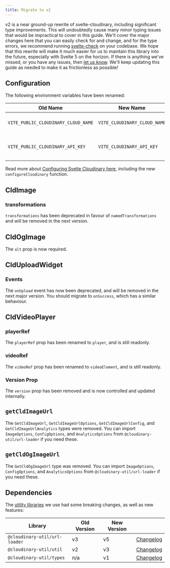 ```yaml
---
title: Migrate to v2
---
```


v2 is a near ground-up rewrite of svelte-cloudinary, including significant type improvements. This will undoubtedly cause many minor typing issues that would be impractical to cover in this guide. We'll cover the major changes here that you can easily check for and change, and for the type errors, we recommend running [svelte-check](https://www.npmjs.com/package/svelte-check) on your codebase. We hope that this rewrite will make it much easier for us to maintain this library into the future, especially with Svelte 5 on the horizon. If there is anything we've missed, or you have any issues, then [let us know](https://github.com/cloudinary-community/svelte-cloudinary/issues/new/choose). We'll keep updating this guide as needed to make it as frictionless as possible!

## Configuration

The following environment variables have been renamed:

| Old Name                            | New Name                     | Description                            |
| ----------------------------------- | ---------------------------- | -------------------------------------- |
| `VITE_PUBLIC_CLOUDINARY_CLOUD_NAME` | `VITE_CLOUDINARY_CLOUD_NAME` | Your Cloudinary cloud name             |
| `VITE_PUBLIC_CLOUDINARY_API_KEY`    | `VITE_CLOUDINARY_API_KEY`    | API key for use with the upload widget |

Read more about [Configuring Svelte Cloudinary here](https://svelte.cloudinary.dev/config), including the new `configureCloudinary` function.

## CldImage

### transformations

`transformations` has been deprecated in favour of `namedTransformations` and will be removed in the next version.

## CldOgImage

The `alt` prop is now required.

## CldUploadWidget

### Events

The `onUpload` event has now been deprecated, and will be removed in the next major version. You should migrate to `onSuccess`, which has a similar behaviour.

## CldVideoPlayer

### playerRef

The `playerRef` prop has been renamed to `player`, and is still readonly.

### videoRef

The `videoRef` prop has been renamed to `videoElement`, and is still readonly.

### Version Prop

The `version` prop has been removed and is now controlled and updated internally.

## `getCldImageUrl`

The `GetCldImageUrl`, `GetCldImageUrlOptions`, `GetCldImageUrlConfig`, and `GetCldImageUrlAnalytics` types were removed. You can import `ImageOptions`, `ConfigOptions`, and `AnalyticsOptions` from `@cloudinary-util/url-loader` if you need these.

## `getCldOgImageUrl`

The `GetCldOgImageUrl` type was removed. You can import `ImageOptions`, `ConfigOptions`, and `AnalyticsOptions` from `@cloudinary-util/url-loader` if you need these.

## Dependencies

The [utility libraries](https://github.com/cloudinary-community/cloudinary-util) we use had some breaking changes, as well as new features:

| Library                       | Old Version | New Version |                                                                                                                 |
| ----------------------------- | ----------- | ----------- | --------------------------------------------------------------------------------------------------------------- |
| `@cloudinary-util/url-loader` | v3          | v5          | [Changelog](https://github.com/cloudinary-community/cloudinary-util/blob/main/packages/url-loader/CHANGELOG.md) |
| `@cloudinary-util/util`       | v2          | v3          | [Changelog](https://github.com/cloudinary-community/cloudinary-util/blob/main/packages/util/CHANGELOG.md)       |
| `@cloudinary-util/types`      | n/a         | v1          | [Changelog](https://github.com/cloudinary-community/cloudinary-util/blob/main/packages/types/CHANGELOG.md)      |
